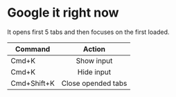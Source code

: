 # Google it right now

It opens first 5 tabs and then focuses on the first loaded.

| Command     | Action |
| -           |:-:|
| Cmd+K | Show input |
| Cmd+K | Hide input |
| Cmd+Shift+K | Close opended tabs |
